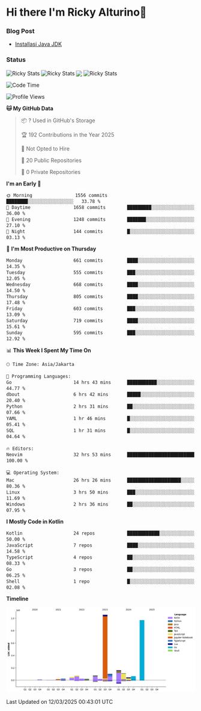 # Hi there I'm Ricky Alturino👋

### Blog Post

<!-- BLOG-POST-LIST:START -->

- [Installasi Java JDK](https://onirutla.medium.com/installasi-java-jdk-ec701beeb5cb?source=rss-d9d81c918cc9------2)
<!-- BLOG-POST-LIST:END -->

### Status

<img align="center" alt="Ricky Stats" src="https://github-readme-stats.vercel.app/api?username=Alturino&theme=dark&show_icons=true&hide_border=false" />
<img align="center" alt="Ricky Stats" src="https://github-readme-stats.vercel.app/api/top-langs/?username=Alturino&theme=dark&show_icons=true&layout=compact"/>
<img align="center" width="640px" src="https://github-readme-stats.vercel.app/api/wakatime?username=Alturino&layout=compact&hide_border=true&theme=dark">
<img align="center" alt="Ricky Stats" src="https://leetcard.jacoblin.cool/onirutla?border=0&radius=20&ext=activity"/>

<!--START_SECTION:waka-->
![Code Time](http://img.shields.io/badge/Code%20Time-1%2C050%20hrs%204%20mins-blue)

![Profile Views](http://img.shields.io/badge/Profile%20Views-0-blue)

**🐱 My GitHub Data** 

> 📦 ? Used in GitHub's Storage 
 > 
> 🏆 192 Contributions in the Year 2025
 > 
> 🚫 Not Opted to Hire
 > 
> 📜 20 Public Repositories 
 > 
> 🔑 0 Private Repositories 
 > 
**I'm an Early 🐤** 

```text
🌞 Morning                1556 commits        ████████░░░░░░░░░░░░░░░░░   33.78 % 
🌆 Daytime                1658 commits        █████████░░░░░░░░░░░░░░░░   36.00 % 
🌃 Evening                1248 commits        ███████░░░░░░░░░░░░░░░░░░   27.10 % 
🌙 Night                  144 commits         █░░░░░░░░░░░░░░░░░░░░░░░░   03.13 % 
```
📅 **I'm Most Productive on Thursday** 

```text
Monday                   661 commits         ████░░░░░░░░░░░░░░░░░░░░░   14.35 % 
Tuesday                  555 commits         ███░░░░░░░░░░░░░░░░░░░░░░   12.05 % 
Wednesday                668 commits         ████░░░░░░░░░░░░░░░░░░░░░   14.50 % 
Thursday                 805 commits         ████░░░░░░░░░░░░░░░░░░░░░   17.48 % 
Friday                   603 commits         ███░░░░░░░░░░░░░░░░░░░░░░   13.09 % 
Saturday                 719 commits         ████░░░░░░░░░░░░░░░░░░░░░   15.61 % 
Sunday                   595 commits         ███░░░░░░░░░░░░░░░░░░░░░░   12.92 % 
```


📊 **This Week I Spent My Time On** 

```text
🕑︎ Time Zone: Asia/Jakarta

💬 Programming Languages: 
Go                       14 hrs 43 mins      ███████████░░░░░░░░░░░░░░   44.77 % 
dbout                    6 hrs 42 mins       █████░░░░░░░░░░░░░░░░░░░░   20.40 % 
Python                   2 hrs 31 mins       ██░░░░░░░░░░░░░░░░░░░░░░░   07.66 % 
YAML                     1 hr 46 mins        █░░░░░░░░░░░░░░░░░░░░░░░░   05.41 % 
SQL                      1 hr 31 mins        █░░░░░░░░░░░░░░░░░░░░░░░░   04.64 % 

🔥 Editors: 
Neovim                   32 hrs 53 mins      █████████████████████████   100.00 % 

💻 Operating System: 
Mac                      26 hrs 26 mins      ████████████████████░░░░░   80.36 % 
Linux                    3 hrs 50 mins       ███░░░░░░░░░░░░░░░░░░░░░░   11.69 % 
Windows                  2 hrs 36 mins       ██░░░░░░░░░░░░░░░░░░░░░░░   07.95 % 
```

**I Mostly Code in Kotlin** 

```text
Kotlin                   24 repos            ████████████░░░░░░░░░░░░░   50.00 % 
JavaScript               7 repos             ████░░░░░░░░░░░░░░░░░░░░░   14.58 % 
TypeScript               4 repos             ██░░░░░░░░░░░░░░░░░░░░░░░   08.33 % 
Go                       3 repos             ██░░░░░░░░░░░░░░░░░░░░░░░   06.25 % 
Shell                    1 repo              █░░░░░░░░░░░░░░░░░░░░░░░░   02.08 % 
```



**Timeline**

![Lines of Code chart](https://raw.githubusercontent.com/Alturino/Alturino/main/assets/bar_graph.png)


 Last Updated on 12/03/2025 00:43:01 UTC
<!--END_SECTION:waka-->
